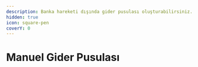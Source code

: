 ```yaml
---
description: Banka hareketi dışında gider pusulası oluşturabilirsiniz.
hidden: true
icon: square-pen
coverY: 0
---
```


# Manuel Gider Pusulası


